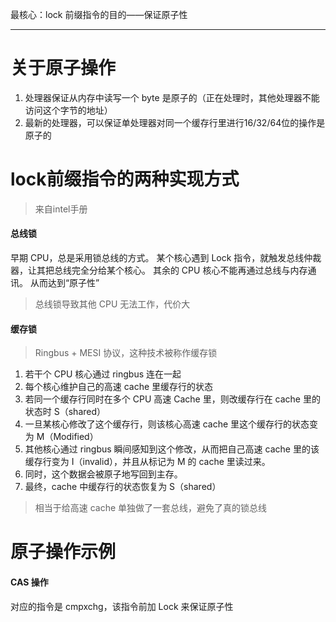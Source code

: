 最核心：lock 前缀指令的目的——保证原子性

---

# 关于原子操作
1. 处理器保证从内存中读写一个 byte 是原子的（正在处理时，其他处理器不能访问这个字节的地址）
2. 最新的处理器，可以保证单处理器对同一个缓存行里进行16/32/64位的操作是原子的

# lock前缀指令的两种实现方式
> 来自intel手册

#### 总线锁
早期 CPU，总是采用锁总线的方式。
某个核心遇到 Lock 指令，就触发总线仲裁器，让其把总线完全分给某个核心。
其余的 CPU 核心不能再通过总线与内存通讯。
从而达到“原子性”
> 总线锁导致其他 CPU 无法工作，代价大

#### 缓存锁
>  Ringbus + MESI 协议，这种技术被称作缓存锁

1. 若干个 CPU 核心通过 ringbus 连在一起
2. 每个核心维护自己的高速 cache 里缓存行的状态
3. 若同一个缓存行同时在多个 CPU 高速 Cache 里，则改缓存行在 cache 里的状态时 S（shared）
4. 一旦某核心修改了这个缓存行，则该核心高速 cache 里这个缓存行的状态变为 M（Modified）
5. 其他核心通过 ringbus 瞬间感知到这个修改，从而把自己高速 cache 里的该缓存行变为 I（invalid），并且从标记为 M 的 cache 里读过来。
6. 同时，这个数据会被原子地写回到主存。
7. 最终，cache 中缓存行的状态恢复为 S（shared）
> 相当于给高速 cache 单独做了一套总线，避免了真的锁总线

# 原子操作示例
#### CAS 操作
对应的指令是 cmpxchg，该指令前加 Lock 来保证原子性


